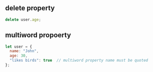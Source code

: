 ## delete property
```javascript
delete user.age;
```

## multiword propoerty
```javascript
let user = {
  name: "John",
  age: 30,
  "likes birds": true  // multiword property name must be quoted
};
```
